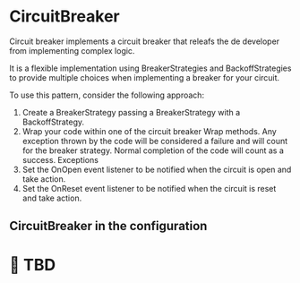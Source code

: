# CircuitBreaker
Circuit breaker implements a circuit breaker that releafs the de developer from implementing complex logic.

It is a flexible implementation using BreakerStrategies and BackoffStrategies to provide multiple choices when implementing a breaker for your circuit.

To use this pattern, consider the following approach:

1. Create a BreakerStrategy passing a BreakerStrategy with a BackoffStrategy.
2. Wrap your code within one of the circuit breaker Wrap methods. Any exception thrown by the code will be considered a failure and will count for the breaker strategy. Normal completion of the code will count as a success. Exceptions
3. Set the OnOpen event listener to be notified when the circuit is open and take action.
4. Set the OnReset event listener to be notified when the circuit is reset and take action.

## CircuitBreaker in the configuration

# :construction: TBD
